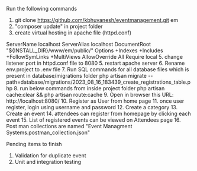 Run the following commands
1. git clone https://github.com/kbhuvanesh/eventmanagement.git em
2. "composer update" in project folder
3. create virtual hosting in apache file (httpd.conf) 
<VirtualHost _default_:8080>
  ServerName localhost
  ServerAlias localhost
  DocumentRoot "${INSTALL_DIR}/www/em/public/"
  <Directory "${INSTALL_DIR}/www/em/public">
    Options +Indexes +Includes +FollowSymLinks +MultiViews
    AllowOverride All
    Require local
  </Directory>
</VirtualHost>
5. change listener port in httpd.conf file to 8080
5. restart apache server
6. Rename env.project to .env file
7. Run SQL commands for all database files which is present in database/migrations folder
php artisan migrate --path=database/migrations/2023_08_16_183439_create_registrations_table.php
8. run below commands from inside project folder
php artisan cache:clear && php artisan route:cache
9. Open in browser this URL: http://localhost:8080/
10. Register as User from home page
11. once user register, login using username and password
12. Create a category 
13. Create an event
14. attendees can register from homepage by clicking each event
15. List of registered events can be viewed on Attendees page
16. Post man collections are named "Event Managment Systems.postman_collection.json"


Pending items to finish

1. Validation for duplicate event
2. Unit and integration testing